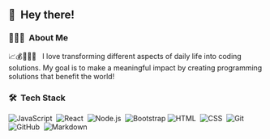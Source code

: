 <!-- ![Aditya Vikram Singh Banner](https://raw.githubusercontent.com/AVS1508/AVS1508/master/assets/Aditya%20Vikram%20Singh%20Banner.jpg)

<img alt="Night Coding" src="https://media.giphy.com/media/eg4q8ka6zQuQ2qgKwe/giphy.gif" width='40' align="left"/><h2>Hey there! I'm Aditya</h2> -->

## 👋 &nbsp;Hey there!

### 👩🏻‍💻 &nbsp;About Me
<!-- 💡 &nbsp;I like to explore new technologies and develop software solutions and quick hacks.\
✍️ &nbsp;In my free time, with my deigner background, I love studying UIUX design. \
 👩🏻‍🏫 &nbsp;I have been always interested in education, and have a 5 year experience of teaching. \ -->

<!--📈💰👩🏻‍🏫 &nbsp;I’m a software developer with 4 years of experience running my own fashion business. I frequently worked with software engineers to build websites and develop an app that connects patternmakers with designers. This experience sparked my interest in programming, leading me to to pursue a career as a software developer. I graduated from Likelion, an immersive coding bootcamp.-->

📈💰👩🏻‍🏫 &nbsp; I love transforming different aspects of daily life into coding solutions. My goal is to make a meaningful impact by creating programming solutions that benefit the world!

<!--✉️ &nbsp;You can shoot me an email at rachelskim.contact@gmail.com!-->

<!-- <img alt="Coding" src="https://media.giphy.com/media/eg4q8ka6zQuQ2qgKwe/giphy.gif" align="right"/> -->

### 🛠 &nbsp;Tech Stack
![JavaScript](https://img.shields.io/badge/-JavaScript-05122A?style=flat&logo=javascript)&nbsp;
![React](https://img.shields.io/badge/-React-05122A?style=flat&logo=react)&nbsp;
![Node.js](https://img.shields.io/badge/-Node.js-05122A?style=flat&logo=node.js)&nbsp;
![Bootstrap](https://img.shields.io/badge/-Bootstrap-05122A?style=flat&logo=bootstrap&logoColor=563D7C)
![HTML](https://img.shields.io/badge/-HTML-05122A?style=flat&logo=HTML5)&nbsp;
![CSS](https://img.shields.io/badge/-CSS-05122A?style=flat&logo=CSS3&logoColor=1572B6)&nbsp;
![Git](https://img.shields.io/badge/-Git-05122A?style=flat&logo=git)&nbsp;
![GitHub](https://img.shields.io/badge/-GitHub-05122A?style=flat&logo=github)&nbsp;
![Markdown](https://img.shields.io/badge/-Markdown-05122A?style=flat&logo=markdown)


<!-- ### ⚙️ &nbsp;GitHub Analytics

<p align="center">
<a href="https://github.com/loafcheck">
  <img height="160em" src="https://github-readme-stats.vercel.app/api?username=loafcheck&layout=compact&langs_count=8&theme=algolia"/>
  <img height="160em" src="https://github-readme-stats-eight-theta.vercel.app/api/top-langs/?username=loafcheck&layout=compact&langs_count=8&theme=algolia"/>
</a>
</p> -->

<!-- ### 🤝🏻 &nbsp;Connect with Me -->

<!-- 
<p align="center">
<a href="https://linkedin.com/in/rachelskim16"><img src="https://img.shields.io/badge/-rachelskim-0A66C2.svg?style=flat&logo=Linkedin&logoColor=white"/></a>-->
  
<!-- <a href="mailto:avsingh@umass.edu"><img src="https://img.shields.io/badge/-avsingh@umass.edu-D14836?style=flat&logo=Gmail&logoColor=white"/></a>
<a href="https://instagram.com/adityavs_"><img src="https://img.shields.io/badge/-@adityavs__-E4405F?style=flat&logo=Instagram&logoColor=white"/></a>
<a href="https://facebook.com/AVS1508"><img src="https://img.shields.io/badge/-@AVS1508-1877F2?style=flat&logo=Facebook&logoColor=white"/></a>
<a href="https://www.pinterest.ca/AVS1508"><img src="https://img.shields.io/badge/-@AVS1508-BD081C?style=flat&logo=Pinterest&logoColor=white"/></a>
<a href="https://www.behance.net/AVS1508"><img src="https://img.shields.io/badge/-@AVS1508-1769FF?style=flat&logo=Behance&logoColor=white"/></a>
</p> -->

<!-- Credits: [Aditya Vikram Singh](https://github.com/AVS1508) -->
